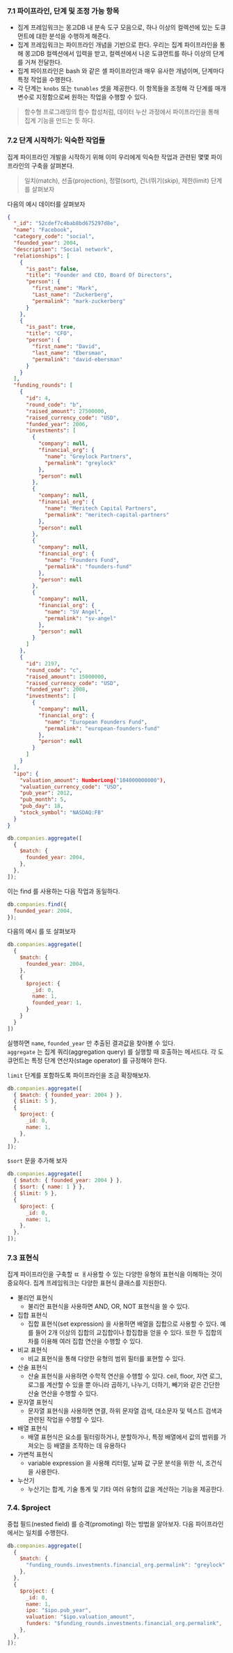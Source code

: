 ### 7.1 파이프라인, 단계 및 조정 가능 항목

- 집계 프레임워크는 몽고DB 내 분속 도구 모음으로, 하나 이상의 컬렉션에 있는 도큐먼트에 대한 분석을 수행하게 해준다.
- 집계 프레임워크는 파이프라인 개념을 기반으로 한다. 우리는 집계 파이프라인을 통해 몽고DB 컬렉션에서 입력을 받고, 컬렉션에서 나온 도큐먼트를 하나 이상의 단계를 거쳐 전달한다.
- 집계 파이프라인은 bash 와 같은 셸 파이프라인과 매우 유사한 개념이며, 단계마다 특정 작업을 수행한다.
- 각 단계는 `knobs` 또는 `tunables` 셋을 제공한다. 이 항목들을 조정해 각 단계를 매개변수로 지정함으로써 원하는 작업을 수행할 수 있다.

> 함수형 프로그래밍의 함수 합성처럼, 데이터 누산 과정에서 파이프라인을 통해 집계 기능을 만드는 듯 하다.

### 7.2 단계 시작하기: 익숙한 작업들

집계 파이프라인 개발을 시작하기 위해 이미 우리에게 익숙한 작업과 관련된 몇몇 파이프라인의 구축을 살펴본다.

> 일치(match), 선출(projection), 정렬(sort), 건너뛰기(skip), 제한(limit) 단계를 살펴보자

다음의 예시 데이터를 살펴보자

```json
{
  "_id": "52cdef7c4bab8bd675297d8e",
  "name": "Facebook",
  "category_code": "social",
  "founded_year": 2004,
  "description": "Social network",
  "relationships": [
    {
      "is_past": false,
      "title": "Founder and CEO, Board Of Directors",
      "person": {
        "first_name": "Mark",
        "Last_name": "Zuckerberg",
        "permalink": "mark-zuckerberg"
      }
    },
    {
      "is_past": true,
      "title": "CFO",
      "person": {
        "first_name": "David",
        "last_name": "Ebersman",
        "permalink": "david-ebersman"
      }
    }
  ],
  "funding_rounds": [
    {
      "id": 4,
      "round_code": "b",
      "raised_amount": 27500000,
      "raised_currency_code": "USD",
      "funded_year": 2006,
      "investments": [
        {
          "company": null,
          "financial_org": {
            "name": "Greylock Partners",
            "permalink": "greylock"
          },
          "person": null
        },
        {
          "company": null,
          "financial_org": {
            "name": "Meritech Capital Partners",
            "permalink": "meritech-capital-partners"
          },
          "person": null
        },
        {
          "company": null,
          "financial_org": {
            "name": "Founders Fund",
            "permalink": "founders-fund"
          },
          "person": null
        },
        {
          "company": null,
          "financial_org": {
            "name": "SV Angel",
            "permalink": "sv-angel"
          },
          "person": null
        }
      ]
    },
    {
      "id": 2197,
      "round_code": "c",
      "raised_amount": 15000000,
      "raised_currency_code": "USD",
      "funded_year": 2008,
      "investments": [
        {
          "company": null,
          "financial_org": {
            "name": "European Founders Fund",
            "permalink": "european-founders-fund"
          },
          "person": null
        }
      ]
    }
  ],
  "ipo": {
    "valuation_amount": NumberLong("104000000000"),
    "valuation_currency_code": "USD",
    "pub_year": 2012,
    "pub_month": 5,
    "pub_day": 18,
    "stock_symbol": "NASDAQ:FB"
  }
}
```

```javascript
db.companies.aggregate([
  {
    $match: {
      founded_year: 2004,
    },
  },
]);
```

이는 find 를 사용하는 다음 작업과 동일하다.

```javascript
db.companies.find({
  founded_year: 2004,
});
```

다음의 예시 를 또 살펴보자

```javascript
db.companies.aggregate([
  {
    $match: {
      founded_year: 2004,
    },
    {
      $project: {
        _id: 0,
        name: 1,
        founded_year: 1,
      }
    }
  }
])
```

실행하면 `name`, `founded_year` 만 추출된 결과값을 찾아볼 수 있다.  
`aggregate` 는 집계 쿼리(aggregation query) 를 실행할 때 호출하는 메서드다.
각 도큐먼트는 특정 단계 연산자(stage operator) 를 규정해야 한다.

`limit` 단계를 포함하도록 파이프라인을 조금 확장해보자.

```javascript
db.companies.aggregate([
  { $match: { founded_year: 2004 } },
  { $limit: 5 },
  {
    $project: {
      _id: 0,
      name: 1,
    },
  },
]);
```

`$sort` 문을 추가해 보자

```javascript
db.companies.aggregate([
  { $match: { founded_year: 2004 } },
  { $sort: { name: 1 } },
  { $limit: 5 },
  {
    $project: {
      _id: 0,
      name: 1,
    },
  },
]);
```

### 7.3 표현식

집계 파이프라인을 구축할 ㄸ ㅐ사용할 수 있는 다양한 유형의 표현식을 이해하는 것이 중요하다. 집계 프레임워크는 다양한 표현식 클래스를 지원한다.

- 불리언 표현식
  - 불리언 표현식을 사용하면 AND, OR, NOT 표현식을 쓸 수 있다.
- 집합 표현식
  - 집합 표현식(set expression) 을 사용하면 배열을 집합으로 사용할 수 있다. 예를 들어 2개 이상의 집합의 교집합이나 합집합을 얻을 수 있다. 또한 두 집합의 차를 이용해 여러 집합 연산을 수행할 수 있다.
- 비교 표현식
  - 비교 표현식을 통해 다양한 유형의 범위 필터를 표현할 수 있다.
- 산술 표현식
  - 산술 표현식을 사용하면 수학적 연산을 수행할 수 있다. ceil, floor, 자연 로그, 로그를 계산할 수 있을 뿐 아니라 곱하기, 나누기, 더하기, 빼기와 같은 간단한 산술 연산을 수행할 수 있다.
- 문자열 표현식
  - 문자열 표현식을 사용하면 연결, 하위 문자열 검색, 대소문자 및 텍스트 검색과 관련된 작업을 수행할 수 있다.
- 배열 표현식
  - 배열 표현식은 요소를 필터링하거나, 분할하거나, 특정 배열에서 값의 범위를 가져오는 등 배열을 조작하는 데 유용하다
- 가변적 표현식
  - variable expression 을 사용해 리터럴, 날짜 값 구문 분석을 위한 식, 조건식을 사용한다.
- 누산기
  - 누산기는 합계, 기술 통계 및 기타 여러 유형의 값을 계산하는 기능을 제공한다.

### 7.4. $project

중첩 필드(nested field) 를 승격(promoting) 하는 방법을 알아보자. 다음 파이프라인에서는 일치를 수행한다.

```javascript
db.companies.aggregate([
  {
    $match: {
      "funding_rounds.investments.financial_org.permalink": "greylock",
    },
  },
  {
    $project: {
      _id: 0,
      name: 1,
      ipo: "$ipo.pub_year",
      valuation: "$ipo.valuation_amount",
      funders: "$funding_rounds.investments.financial_org.permalink",
    },
  },
]);
```
